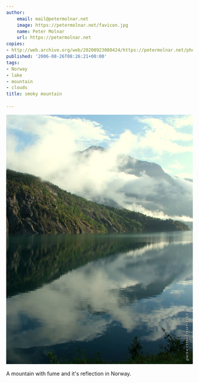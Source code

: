 ```yaml
---
author:
    email: mail@petermolnar.net
    image: https://petermolnar.net/favicon.jpg
    name: Peter Molnar
    url: https://petermolnar.net
copies:
- http://web.archive.org/web/20200923080424/https://petermolnar.net/photo/smoky-mountain/
published: '2006-08-26T08:26:21+00:00'
tags:
- Norway
- lake
- mountain
- clouds
title: smoky mountain

---
```


![](./smoky-mountain.jpg)

A mountain with fume and it's reflection in Norway.